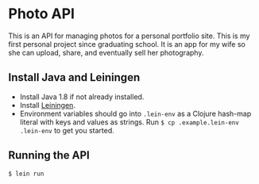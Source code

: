 # Photo API

This is an API for managing photos for a personal portfolio site.
This is my first personal project since graduating school.
It is an app for my wife so she can upload, share, and eventually sell her photography.

## Install Java and Leiningen

* Install Java 1.8 if not already installed.
* Install [Leiningen](http://leiningen.org/).
* Environment variables should go into `.lein-env` as a Clojure hash-map literal with keys and values as strings.
Run `$ cp .example.lein-env .lein-env` to get you started.

## Running the API

```bash
$ lein run
```
